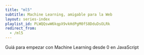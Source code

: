 ```yaml
---
title: "ml5"
subtitle: Machine Learning, amigable para la Web
layout: series-index
playlist_id: PLWQQswW6kqpX9vkHdPgM0fS8DduDsOLRk
redirect_from:
  - /ml5
---
```


Guiá para empezar con Machine Learning desde 0 en JavaScript
